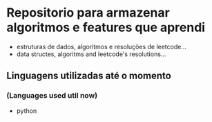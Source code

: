 # Repositorio para armazenar algoritmos e features que aprendi

- estruturas de dados, algoritmos e resoluções de leetcode...
- data structes, algoritms and leetcode's resolutions...

## Linguagens utilizadas até o momento 
### (Languages used util now)
- python
